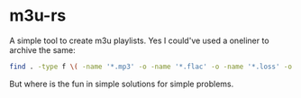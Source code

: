 # m3u-rs

A simple tool to create m3u playlists. Yes I could've used a oneliner to archive the same:

```sh
find . -type f \( -name '*.mp3' -o -name '*.flac' -o -name '*.loss' -o -name '*.aiff' -o -name '*.aif' \) -printf "%P\n" > playlist.m3u
```

But where is the fun in simple solutions for simple problems.
